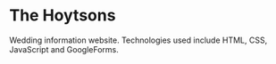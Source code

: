 # The Hoytsons

Wedding information website. 
Technologies used include HTML, CSS, JavaScript and GoogleForms.
